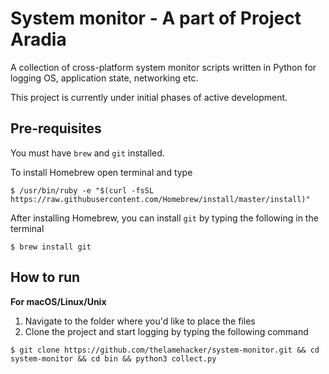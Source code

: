 # System monitor - A part of Project Aradia
A collection of cross-platform system monitor scripts written in Python for logging OS, application state, networking etc.

This project is currently under initial phases of active development.

## Pre-requisites

You must have `brew` and `git` installed. 

To install Homebrew open terminal and type

`$ /usr/bin/ruby -e "$(curl -fsSL https://raw.githubusercontent.com/Homebrew/install/master/install)"`

After installing Homebrew, you can install `git` by typing the following in the terminal

`$ brew install git`

## How to run

**For macOS/Linux/Unix**
1. Navigate to the folder where you'd like to place the files
2. Clone the project and start logging by typing the following command

`$ git clone https://github.com/thelamehacker/system-monitor.git && cd system-monitor && cd bin && python3 collect.py`